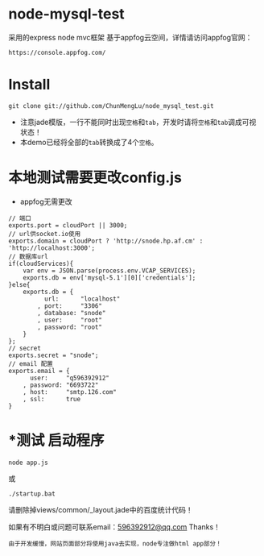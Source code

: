 # node-mysql-test
采用的express node mvc框架
基于appfog云空间，详情请访问appfog官网：
```
https://console.appfog.com/
```
# Install
```
git clone git://github.com/ChunMengLu/node_mysql_test.git
```
* 注意jade模版，一行不能同时出现`空格`和`tab`，开发时请将`空格`和`tab`调成可视状态！
* 本demo已经将全部的`tab`转换成了4个`空格`。

# 本地测试需要更改config.js
* appfog无需更改

```
// 端口
exports.port = cloudPort || 3000;
// url供socket.io使用
exports.domain = cloudPort ? 'http://snode.hp.af.cm' : 'http://localhost:3000';
// 数据库url
if(cloudServices){
    var env = JSON.parse(process.env.VCAP_SERVICES);
    exports.db = env['mysql-5.1'][0]['credentials'];
}else{
    exports.db = {
          url:      "localhost"
        , port:     "3306"
        , database: "snode"
        , user:     "root"
        , password: "root"
    }
};
// secret
exports.secret = "snode";
// email 配置
exports.email = {
      user:     "q596392912"
    , password: "6693722"
    , host:     "smtp.126.com"
    , ssl:      true
}
```

# *测试 启动程序
```
node app.js
```
或
```
./startup.bat 
```

请删除掉views/common/_layout.jade中的百度统计代码！

如果有不明白或问题可联系email：596392912@qq.com Thanks！

```
由于开发缓慢，网站页面部分将使用java去实现，node专注做html app部分！
```
